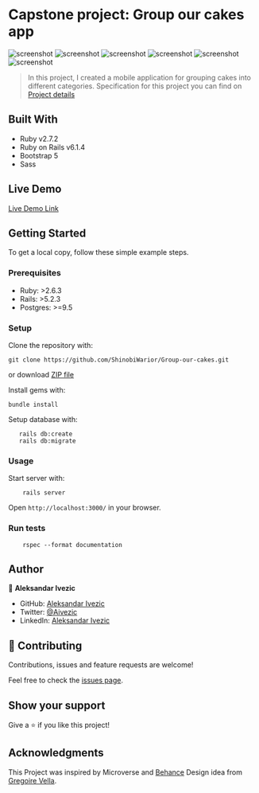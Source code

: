 
# Capstone project: Group our cakes app
![screenshot](screen_shoots/home.png)
![screenshot](screen_shoots/register.png)
![screenshot](screen_shoots/user.png)
![screenshot](screen_shoots/Cake_details.png)
![screenshot](screen_shoots/All-cakes.png)
![screenshot](screen_shoots/All-groups.png)

> In this project, I created a mobile application for grouping cakes into different categories. Specification for this project you can find on [Project details](https://www.notion.so/Group-our-transactions-ccea2b6642664540a70de9f30bdff4ce#3c21fd71439d481e83b25b9cb8ecb8a8)

## Built With

- Ruby v2.7.2
- Ruby on Rails v6.1.4
- Bootstrap 5
- Sass

## Live Demo
[Live Demo Link](https://agile-lake-56047.herokuapp.com/)

## Getting Started

To get a local copy, follow these simple example steps.

### Prerequisites

- Ruby: >2.6.3 
- Rails: >5.2.3 
- Postgres: >=9.5

### Setup

Clone the repository with:

```
git clone https://github.com/ShinobiWarior/Group-our-cakes.git
```
or download [ZIP file](https://github.com/ShinobiWarior/Group-our-cakes/archive/refs/heads/development.zip)

Install gems with:

```
bundle install
```

Setup database with:

```
   rails db:create
   rails db:migrate
```

### Usage

Start server with:

```
    rails server
```

Open `http://localhost:3000/` in your browser.

### Run tests

```
    rspec --format documentation
```

## Author

👤 **Aleksandar Ivezic**

- GitHub: [Aleksandar Ivezic](https://github.com/ShinobiWarior)
- Twitter: [@Aivezic](https://twitter.com/Aivezic)
- LinkedIn: [Aleksandar Ivezic](https://www.linkedin.com/in/aleksandar-ivezic/)


## 🤝 Contributing

Contributions, issues and feature requests are welcome!

Feel free to check the [issues page](https://github.com/ShinobiWarior/Group-our-cakes/issues/).

## Show your support

Give a ⭐️ if you like this project!

## Acknowledgments
This Project was inspired by Microverse and [Behance](https://www.behance.net/gallery/19759151/Snapscan-iOs-design-and-branding?tracking_source=) Design idea from [Gregoire Vella](https://www.behance.net/gregoirevella).
